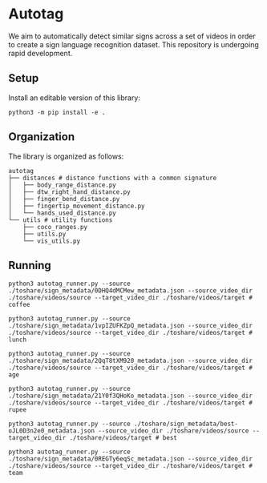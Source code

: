 # Autotag 

We aim to automatically detect similar signs across a set of videos in order to create a sign language recognition dataset. This repository is undergoing rapid development.

## Setup 

Install an editable version of this library:

```
python3 -m pip install -e .
```

## Organization

The library is organized as follows:

```
autotag
├── distances # distance functions with a common signature
│   ├── body_range_distance.py
│   ├── dtw_right_hand_distance.py
│   ├── finger_bend_distance.py
│   ├── fingertip_movement_distance.py
│   └── hands_used_distance.py
└── utils # utility functions
    ├── coco_ranges.py
    ├── utils.py
    └── vis_utils.py
```

## Running

```
python3 autotag_runner.py --source ./toshare/sign_metadata/0DHQ4dMCMew_metadata.json --source_video_dir ./toshare/videos/source --target_video_dir ./toshare/videos/target # coffee

python3 autotag_runner.py --source ./toshare/sign_metadata/1vpIZUFKZpQ_metadata.json --source_video_dir ./toshare/videos/source --target_video_dir ./toshare/videos/target # lunch

python3 autotag_runner.py --source ./toshare/sign_metadata/2QqT8tXM920_metadata.json --source_video_dir ./toshare/videos/source --target_video_dir ./toshare/videos/target # age

python3 autotag_runner.py --source ./toshare/sign_metadata/21Y0f3QHoKo_metadata.json --source_video_dir ./toshare/videos/source --target_video_dir ./toshare/videos/target # rupee

python3 autotag_runner.py --source ./toshare/sign_metadata/best-oJL0D3n2e0_metadata.json --source_video_dir ./toshare/videos/source --target_video_dir ./toshare/videos/target # best

python3 autotag_runner.py --source ./toshare/sign_metadata/0REGTy6eqSc_metadata.json --source_video_dir ./toshare/videos/source --target_video_dir ./toshare/videos/target # team
```
